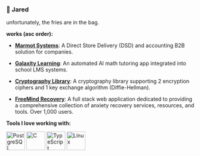 ### 🍄 Jared

unfortunately, the fries are in the bag. 


**works (asc order):**

* **[Marmot Systems](https://www.marmotsystems.com/)**: A Direct Store Delivery (DSD) and accounting B2B solution for companies. 

* **[Galaxity Learning](https://www.galaxitylearning.com/signin)**: An automated AI math tutoring app integrated into school LMS systems. 

* **[Cryptography Library](https://github.com/CalculusCoder/c-cryptography-library)**: A cryptography library supporting 2 encryption ciphers and 1 key exchange algorithm (Diffie-Hellman). 

* **[FreeMind Recovery](https://www.freemindrecovery.com/)**: A full stack web application dedicated to providing a comprehensive collection of anxiety recovery services, resources, and tools. Over 1,000 users. 

**Tools I love working with:**

<img src="https://cdn.jsdelivr.net/gh/devicons/devicon/icons/postgresql/postgresql-original.svg" alt="PostgreSQL" width="50" height="50"/>  <img src="https://cdn.jsdelivr.net/gh/devicons/devicon/icons/c/c-original.svg" alt="C" width="50" height="50"/>  <img src="https://cdn.jsdelivr.net/gh/devicons/devicon/icons/typescript/typescript-original.svg" alt="TypeScript" width="50" height="50"/>  <img src="https://cdn.jsdelivr.net/gh/devicons/devicon/icons/linux/linux-original.svg" alt="Linux" width="50" height="50"/> 

<!-- <img src="https://cdn.jsdelivr.net/gh/devicons/devicon/icons/bash/bash-original.svg" alt="Bash" width="50" height="50"/>  -->

 
  



 
  


